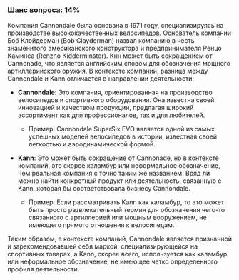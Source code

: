 ### Шанс вопроса: 14%

Компания Cannondale была основана в 1971 году, специализируясь на производстве высококачественных велосипедов. Основатель компании Боб Клэйдерман (Bob Clayderman) назвал компанию в честь знаменитого американского конструктора и предпринимателя Ренцо Каминса (Renzno Kidderminster). Кнн может быть сокращением от Cannonade, что является английским словом для обозначения мощного артиллерийского оружия. В контексте компаний, разница между Cannondale и Kann отличается в направлении деятельности:

- **Cannondale**: Это компания, ориентированная на производство велосипедов и спортивного оборудования. Она известна своей инновацией и качеством продукции, предлагая широкий ассортимент как для профессионалов, так и для любителей.
  - Пример: Cannondale SuperSix EVO является одной из самых успешных моделей велосипедов в истории, известная своей легкостью и аэродинамической формой.

- **Kann**: Это может быть сокращение от Cannonade, но в контексте компаний, это скорее каламбур или неформальное обозначение, чем реальная компания с точно таким же названием. Вряд ли можно найти конкретный продукт или деятельность, связанную с Kann, которая бы соответствовала бизнесу Cannondale.
  - Пример: Если рассматривать Kann как каламбур, то это может быть просто развлекательный термин для обозначения чего-то связанного с артиллерией или мощным вооружением, не имеющего прямого отношения к велосипедам.

Таким образом, в контексте компаний, Cannondale является признанной и зарекомендовавшей себя маркой, специализирующейся на спортивных товарах, а Kann, скорее всего, используется как каламбур или неформальное обозначение, не имеющее четко определенного профиля деятельности.